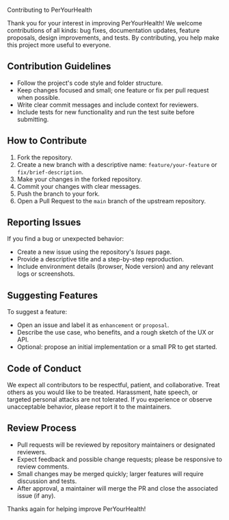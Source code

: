 Contributing to PerYourHealth


Thank you for your interest in improving PerYourHealth! We welcome contributions of all kinds: bug fixes, documentation updates, feature proposals, design improvements, and tests. By contributing, you help make this project more useful to everyone.


## Contribution Guidelines
- Follow the project's code style and folder structure.
- Keep changes focused and small; one feature or fix per pull request when possible.
- Write clear commit messages and include context for reviewers.
- Include tests for new functionality and run the test suite before submitting.


## How to Contribute
1. Fork the repository.
2. Create a new branch with a descriptive name: `feature/your-feature` or `fix/brief-description`.
3. Make your changes in the forked repository.
4. Commit your changes with clear messages.
5. Push the branch to your fork.
6. Open a Pull Request to the `main` branch of the upstream repository.


## Reporting Issues
If you find a bug or unexpected behavior:
- Create a new issue using the repository's _Issues_ page.
- Provide a descriptive title and a step-by-step reproduction.
- Include environment details (browser, Node version) and any relevant logs or screenshots.


## Suggesting Features
To suggest a feature:
- Open an issue and label it as `enhancement` or `proposal`.
- Describe the use case, who benefits, and a rough sketch of the UX or API.
- Optional: propose an initial implementation or a small PR to get started.


## Code of Conduct
We expect all contributors to be respectful, patient, and collaborative. Treat others as you would like to be treated. Harassment, hate speech, or targeted personal attacks are not tolerated. If you experience or observe unacceptable behavior, please report it to the maintainers.


## Review Process
- Pull requests will be reviewed by repository maintainers or designated reviewers.
- Expect feedback and possible change requests; please be responsive to review comments.
- Small changes may be merged quickly; larger features will require discussion and tests.
- After approval, a maintainer will merge the PR and close the associated issue (if any).


Thanks again for helping improve PerYourHealth!
